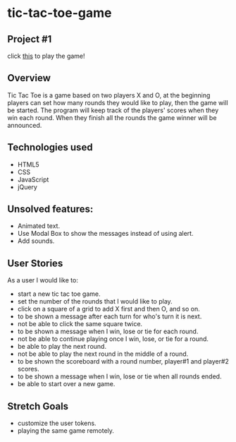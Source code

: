 # tic-tac-toe-game

## Project #1

click [this](https://bedour47.github.io/tic-tac-toe-game/) to play the game!

## Overview

Tic Tac Toe is a game based on two players X and O, at the beginning players can set how many rounds they would like to play, then the game will be started. The program will keep track of the players' scores when they win each round. When they finish all the rounds the game winner will be announced.

## Technologies used

- HTML5
- CSS
- JavaScript
- jQuery


## Unsolved features:

* Animated text.
* Use Modal Box to show the messages instead of using alert.
* Add sounds.


## User Stories

As a user I would like to:
* start a new tic tac toe game.
* set the number of the rounds that I would like to play.
* click on a square of a grid to add X first and then O, and so on.
* to be shown a message after each turn for who's turn it is next.
* not be able to click the same square twice.
* to be shown a message when I win, lose or tie for each round.
* not be able to continue playing once I win, lose, or tie for a round.
* be able to play the next round.
* not be able to play the next round in the middle of a round.
* to be shown the scoreboard with a round number, player#1 and player#2 scores.
* to be shown a message when I win, lose or tie when all rounds ended.
* be able to start over a new game.

## Stretch Goals

* customize the user tokens.
* playing the same game remotely.